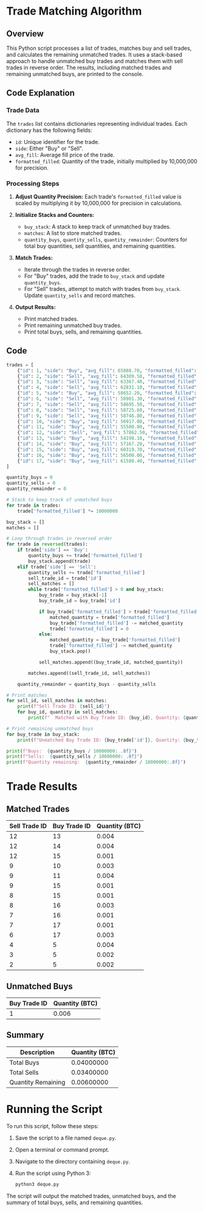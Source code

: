 # Trade Matching Algorithm

## Overview

This Python script processes a list of trades, matches buy and sell trades, and calculates the remaining unmatched trades. It uses a stack-based approach to handle unmatched buy trades and matches them with sell trades in reverse order. The results, including matched trades and remaining unmatched buys, are printed to the console.

## Code Explanation

### Trade Data

The `trades` list contains dictionaries representing individual trades. Each dictionary has the following fields:

- `id`: Unique identifier for the trade.
- `side`: Either "Buy" or "Sell".
- `avg_fill`: Average fill price of the trade.
- `formatted_filled`: Quantity of the trade, initially multiplied by 10,000,000 for precision.

### Processing Steps

1. **Adjust Quantity Precision:** Each trade's `formatted_filled` value is scaled by multiplying it by 10,000,000 for precision in calculations.
2. **Initialize Stacks and Counters:**

   - `buy_stack`: A stack to keep track of unmatched buy trades.
   - `matches`: A list to store matched trades.
   - `quantity_buys`, `quantity_sells`, `quantity_remainder`: Counters for total buy quantities, sell quantities, and remaining quantities.

3. **Match Trades:**

   - Iterate through the trades in reverse order.
   - For "Buy" trades, add the trade to `buy_stack` and update `quantity_buys`.
   - For "Sell" trades, attempt to match with trades from `buy_stack`. Update `quantity_sells` and record matches.

4. **Output Results:**
   - Print matched trades.
   - Print remaining unmatched buy trades.
   - Print total buys, sells, and remaining quantities.

## Code

```python
trades = [
    {"id": 1, "side": "Buy", "avg_fill": 65888.70, "formatted_filled": 0.00600000},
    {"id": 2, "side": "Sell", "avg_fill": 64309.50, "formatted_filled": 0.00200000},
    {"id": 3, "side": "Sell", "avg_fill": 63367.40, "formatted_filled": 0.00200000},
    {"id": 4, "side": "Sell", "avg_fill": 62831.10, "formatted_filled": 0.00400000},
    {"id": 5, "side": "Buy", "avg_fill": 58652.20, "formatted_filled": 0.00800000},
    {"id": 6, "side": "Sell", "avg_fill": 58901.30, "formatted_filled": 0.00300000},
    {"id": 7, "side": "Sell", "avg_fill": 58695.50, "formatted_filled": 0.00200000},
    {"id": 8, "side": "Sell", "avg_fill": 58725.60, "formatted_filled": 0.00400000},
    {"id": 9, "side": "Sell", "avg_fill": 58746.80, "formatted_filled": 0.00800000},
    {"id": 10, "side": "Buy", "avg_fill": 56917.00, "formatted_filled": 0.00300000},
    {"id": 11, "side": "Buy", "avg_fill": 55500.00, "formatted_filled": 0.00400000},
    {"id": 12, "side": "Sell", "avg_fill": 57862.50, "formatted_filled": 0.00900000},
    {"id": 13, "side": "Buy", "avg_fill": 54198.10, "formatted_filled": 0.00400000},
    {"id": 14, "side": "Buy", "avg_fill": 57167.20, "formatted_filled": 0.00400000},
    {"id": 15, "side": "Buy", "avg_fill": 60319.70, "formatted_filled": 0.00300000},
    {"id": 16, "side": "Buy", "avg_fill": 56500.00, "formatted_filled": 0.00400000},
    {"id": 17, "side": "Buy", "avg_fill": 61580.40, "formatted_filled": 0.00400000}
]

quantity_buys = 0
quantity_sells = 0
quantity_remainder = 0

# Stack to keep track of unmatched buys
for trade in trades:
    trade['formatted_filled'] *= 10000000

buy_stack = []
matches = []

# Loop through trades in reversed order
for trade in reversed(trades):
    if trade['side'] == 'Buy':
        quantity_buys += trade['formatted_filled']
        buy_stack.append(trade)
    elif trade['side'] == 'Sell':
        quantity_sells += trade['formatted_filled']
        sell_trade_id = trade['id']
        sell_matches = []
        while trade['formatted_filled'] > 0 and buy_stack:
            buy_trade = buy_stack[-1]
            buy_trade_id = buy_trade['id']

            if buy_trade['formatted_filled'] > trade['formatted_filled']:
                matched_quantity = trade['formatted_filled']
                buy_trade['formatted_filled'] -= matched_quantity
                trade['formatted_filled'] = 0
            else:
                matched_quantity = buy_trade['formatted_filled']
                trade['formatted_filled'] -= matched_quantity
                buy_stack.pop()

            sell_matches.append((buy_trade_id, matched_quantity))

        matches.append((sell_trade_id, sell_matches))

    quantity_remainder = quantity_buys - quantity_sells

# Print matches
for sell_id, sell_matches in matches:
    print(f"Sell Trade ID: {sell_id}")
    for buy_id, quantity in sell_matches:
        print(f"  Matched with Buy Trade ID: {buy_id}, Quantity: {quantity / 10000000:.3f}")

# Print remaining unmatched buys
for buy_trade in buy_stack:
    print(f"Unmatched Buy Trade ID: {buy_trade['id']}, Quantity: {buy_trade['formatted_filled'] / 10000000:.3f}")

print(f"Buys:  {quantity_buys / 10000000: .8f}")
print(f"Sells:  {quantity_sells / 10000000: .8f}")
print(f"Quantity remaining:  {quantity_remainder / 10000000:.8f}")
```

# Trade Results

## Matched Trades

| Sell Trade ID | Buy Trade ID | Quantity (BTC) |
| ------------- | ------------ | -------------- |
| 12            | 13           | 0.004          |
| 12            | 14           | 0.004          |
| 12            | 15           | 0.001          |
| 9             | 10           | 0.003          |
| 9             | 11           | 0.004          |
| 9             | 15           | 0.001          |
| 8             | 15           | 0.001          |
| 8             | 16           | 0.003          |
| 7             | 16           | 0.001          |
| 7             | 17           | 0.001          |
| 6             | 17           | 0.003          |
| 4             | 5            | 0.004          |
| 3             | 5            | 0.002          |
| 2             | 5            | 0.002          |

## Unmatched Buys

| Buy Trade ID | Quantity (BTC) |
| ------------ | -------------- |
| 1            | 0.006          |

## Summary

| Description        | Quantity (BTC) |
| ------------------ | -------------- |
| Total Buys         | 0.04000000     |
| Total Sells        | 0.03400000     |
| Quantity Remaining | 0.00600000     |

# Running the Script

To run this script, follow these steps:

1. Save the script to a file named `deque.py`.
2. Open a terminal or command prompt.
3. Navigate to the directory containing `deque.py`.
4. Run the script using Python 3:

   ```bash
   python3 deque.py
   ```

The script will output the matched trades, unmatched buys, and the summary of total buys, sells, and remaining quantities.
